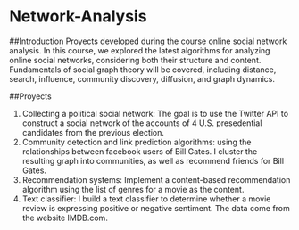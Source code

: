 # Network-Analysis

##Introduction
Proyects developed during the course online social network analysis. In this course, we explored the latest algorithms for analyzing online social networks, considering both their structure and content. Fundamentals of social graph theory will be covered, including distance, search, influence, community discovery, diffusion, and graph dynamics.

##Proyects
1. Collecting a political social network: The goal is to use the Twitter API to construct a social network of the accounts of 4
U.S. presedential candidates from the previous election.
2. Community detection and link prediction algorithms: using the relationships between facebook users of Bill Gates. I cluster the resulting graph into communities, as well as recommend friends for Bill Gates.
3. Recommendation systems: Implement a content-based recommendation algorithm using the list of genres for a movie as the content.
4. Text classifier: I build a text classifier to determine whether a movie review is expressing positive or negative sentiment. The data come from the website IMDB.com.
